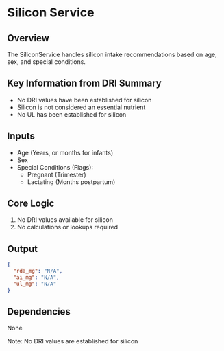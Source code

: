 # Silicon Service

## Overview
The SiliconService handles silicon intake recommendations based on age, sex, and special conditions.

## Key Information from DRI Summary
- No DRI values have been established for silicon
- Silicon is not considered an essential nutrient
- No UL has been established for silicon

## Inputs
- Age (Years, or months for infants)
- Sex
- Special Conditions (Flags):
  - Pregnant (Trimester)
  - Lactating (Months postpartum)

## Core Logic
1. No DRI values available for silicon
2. No calculations or lookups required

## Output
```json
{
  "rda_mg": "N/A",
  "ai_mg": "N/A",
  "ul_mg": "N/A"
}
```

## Dependencies
None

Note: No DRI values are established for silicon 